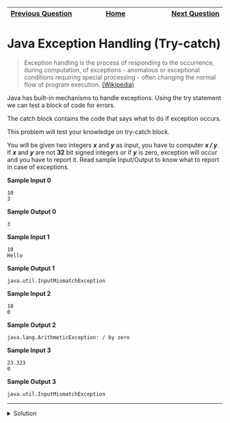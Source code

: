 | <img width=1000>[Previous Question](https://github.com/Kevin-Lago/java-hackerrank-solutions/tree/main/src/java.object_oriented_programming/java_iterator)</img> | <img width=1000>[Home](https://github.com/Kevin-Lago/java-hackerrank-solutions)</img> | <img width=1000>[Next Question](https://github.com/Kevin-Lago/java-hackerrank-solutions/tree/main/src/java.exception_handling/java_exception_handling)</img> |
|:---|:---:|---:|

# Java Exception Handling (Try-catch)

> Exception handling is the process of responding to the occurrence, during computation, of exceptions - anomalous or exceptional conditions requiring special processing - often changing the normal flow of program execution. [(Wikipedia)](https://en.wikipedia.org/wiki/Exception_handling)

Java has built-in mechanisms to handle exceptions. Using the try statement we can test a block of code for errors.

The catch block contains the code that says what to do if exception occurs.

This problem will test your knowledge on try-catch block.

You will be given two integers ___x___ and ___y___ as input, you have to computer ___x / y___. If ___x___ and ___y___ are not __32__ bit signed integers or if ___y___ is zero, exception will occur and you have to report it. Read sample Input/Output to know what to report in case of exceptions.

__Sample Input 0__

```
10
3
```

__Sample Output 0__

```
3
```

__Sample Input 1__

```
10
Hello
```

__Sample Output 1__

```
java.util.InputMismatchException
```

__Sample Input 2__

```
10
0
```

__Sample Output 2__

```
java.lang.ArithmeticException: / by zero
```

__Sample Input 3__

```
23.323
0
```

__Sample Output 3__

```
java.util.InputMismatchException
```

---

<details><summary>Solution</summary>
    
```java
import java.util.*;


public class Solution {

    public static void main(String[] args) {
        Scanner scan = new Scanner(System.in);

        try {
            int x = scan.nextInt();
            int y = scan.nextInt();

            System.out.println(x / y);;
        } catch (InputMismatchException e) {
            System.out.println("java.util.InputMismatchException");
        } catch (ArithmeticException e) {
            System.out.println("java.util.ArithmeticException: / by zero");
        }
    }

}
```
</details>
